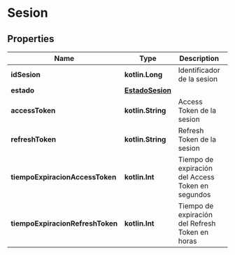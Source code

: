
# Sesion

## Properties
Name | Type | Description | Notes
------------ | ------------- | ------------- | -------------
**idSesion** | **kotlin.Long** | Identificador de la sesion |  [optional]
**estado** | [**EstadoSesion**](EstadoSesion.md) |  |  [optional]
**accessToken** | **kotlin.String** | Access Token de la sesion |  [optional]
**refreshToken** | **kotlin.String** | Refresh Token de la sesion |  [optional]
**tiempoExpiracionAccessToken** | **kotlin.Int** | Tiempo de expiración del Access Token en segundos |  [optional]
**tiempoExpiracionRefreshToken** | **kotlin.Int** | Tiempo de expiración del Refresh Token en horas |  [optional]



